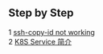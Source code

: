 ## Step by Step

1 [ssh-copy-id not working](01_shell/001_ssh_copy_id_not_working.md)  
2 [K8S Service 简介](02_k8s/001_service_intro.md)